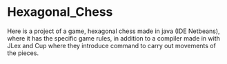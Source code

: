 # Hexagonal_Chess
Here is a project of a game, hexagonal chess made in java (IDE Netbeans), where it has the specific game rules, in addition to a compiler made in with JLex and Cup where they introduce command to carry out movements of the pieces.

